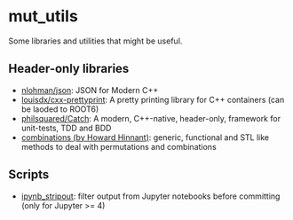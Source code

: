 # mut_utils

Some libraries and utilities that might be useful.


## Header-only libraries

  - [nlohman/json](https://github.com/nlohmann/json): JSON for Modern C++
  - [louisdx/cxx-prettyprint](https://github.com/louisdx/cxx-prettyprint): A pretty printing library for C++ containers (can be laoded to ROOT6)
  - [philsquared/Catch](https://github.com/philsquared/Catch): A modern, C++-native, header-only, framework for unit-tests, TDD and BDD
  - [combinations (by Howard Hinnant)](http://howardhinnant.github.io/combinations.html): generic, functional and STL like methods to deal with permutations and
  combinations

## Scripts

  - [ipynb_stripout](https://github.com/jond3k/ipynb_stripout): filter output from Jupyter
  notebooks before committing (only for Jupyter >= 4)

